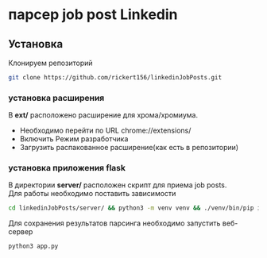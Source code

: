 # парсер job post Linkedin

## Установка
Клонируем репозиторий
```sh
git clone https://github.com/rickert156/linkedinJobPosts.git
```
### установка расширения
В **ext/** расположено расширение для хрома/хромиума.  
<ul>
    <li>Необходимо перейти по URL chrome://extensions/ </li>
    <li>Включить Режим разработчика</li>
    <li>Загрузить распакованное расширение(как есть в репозитории)</li>
</ul>

### установка приложения flask
В директории **server/** расположен скрипт для приема job posts.  
Для работы необходимо поставить зависимости
```sh
cd linkedinJobPosts/server/ && python3 -m venv venv && ./venv/bin/pip install -r requerments.txt
```
Для сохранения результатов парсинга необходимо запустить веб-сервер
```sh
python3 app.py
```
